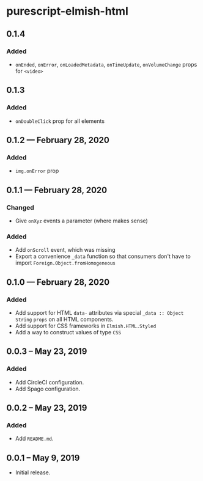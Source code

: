 # purescript-elmish-html

## 0.1.4

### Added

- `onEnded`, `onError`, `onLoadedMetadata`, `onTimeUpdate`, `onVolumeChange` props for `<video>`

## 0.1.3

### Added

- `onDoubleClick` prop for all elements

## 0.1.2 — February 28, 2020

### Added

- `img.onError` prop

## 0.1.1 — February 28, 2020

### Changed

- Give `onXyz` events a parameter (where makes sense)

### Added

- Add `onScroll` event, which was missing
- Export a convenience `_data` function so that consumers don't have to import `Foreign.Object.fromHomogeneous`

## 0.1.0 — February 28, 2020

### Added

- Add support for HTML `data-` attributes via special `_data :: Object String`
  `props` on all HTML components.
- Add support for CSS frameworks in `Elmish.HTML.Styled`
- Add a way to construct values of type `CSS`

## 0.0.3 – May 23, 2019

### Added

- Add CircleCI configuration.
- Add Spago configuration.

## 0.0.2 – May 23, 2019

### Added

- Add `README.md`.

## 0.0.1 – May 9, 2019

- Initial release.
